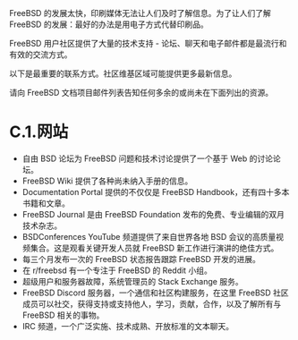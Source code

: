 FreeBSD 的发展太快，印刷媒体无法让人们及时了解信息。为了让人们了解 FreeBSD 的发展：最好的办法是用电子方式代替印刷品。

FreeBSD 用户社区提供了大量的技术支持 - 论坛、聊天和电子邮件都是最流行和有效的交流方式。

以下是最重要的联系方式。社区维基区域可能提供更多最新信息。

请向 FreeBSD 文档项目邮件列表告知任何多余的或尚未在下面列出的资源。

# C.1.网站

* 自由 BSD 论坛为 FreeBSD 问题和技术讨论提供了一个基于 Web 的讨论论坛。
* FreeBSD Wiki 提供了各种尚未纳入手册的信息。
* Documentation Portal 提供的不仅仅是 FreeBSD Handbook，还有四十多本书籍和文章。
* FreeBSD Journal 是由 FreeBSD Foundation 发布的免费、专业编辑的双月技术杂志。
* BSDConferences YouTube 频道提供了来自世界各地 BSD 会议的高质量视频集合。这是观看关键开发人员就 FreeBSD 新工作进行演讲的绝佳方式。
* 每三个月发布一次的 FreeBSD 状态报告跟踪 FreeBSD 开发的进展。
* 在 r/freebsd 有一个专注于 FreeBSD 的 Reddit 小组。
* 超级用户和服务器故障，系统管理员的 Stack Exchange 服务。
* FreeBSD Discord 服务器，一个通信和社区构建服务，在这里 FreeBSD 社区成员可以社交，获得支持或支持他人，学习，贡献，合作，以及了解所有与 FreeBSD 相关的事物。
* IRC 频道，一个广泛实施、技术成熟、开放标准的文本聊天。
